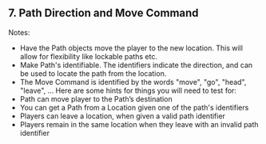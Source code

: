 ## 7. Path Direction and Move Command

Notes:
- Have the Path objects move the player to the new location. This will allow for flexibility 
like lockable paths etc.
- Make Path's identifiable. The identifiers indicate the direction, and can be used to locate 
the path from the location.
- The Move Command is identified by the words "move", "go", "head", "leave", ...
Here are some hints for things you will need to test for:
- Path can move player to the Path’s destination
- You can get a Path from a Location given one of the path's identifiers
- Players can leave a location, when given a valid path identifier
- Players remain in the same location when they leave with an invalid path identifier